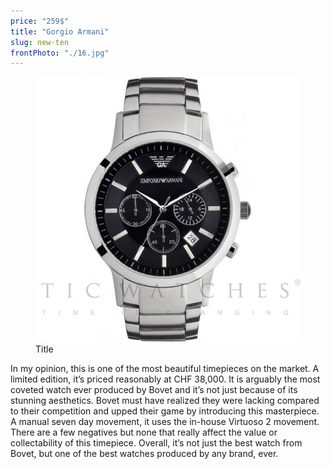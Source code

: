 ```yaml
---
price: "259$"
title: "Gorgio Armani"
slug: new-ten
frontPhoto: "./16.jpg"
---
```


<!-- markdownlint-disable MD033 -->

<figure class="figure">
    <img src="./16.jpg" alt="Title"/>
    <figcaption class="figure__caption">Title</figcaption>
</figure>

In my opinion, this is one of the most beautiful timepieces on the market. A limited edition, it’s priced reasonably at CHF 38,000. It is arguably the most coveted watch ever produced by Bovet and it’s not just because of its stunning aesthetics. Bovet must have realized they were lacking compared to their competition and upped their game by introducing this masterpiece. A manual seven day movement, it uses the in-house Virtuoso 2 movement. There are a few negatives but none that really affect the value or collectability of this timepiece. Overall, it’s not just the best watch from Bovet, but one of the best watches produced by any brand, ever.